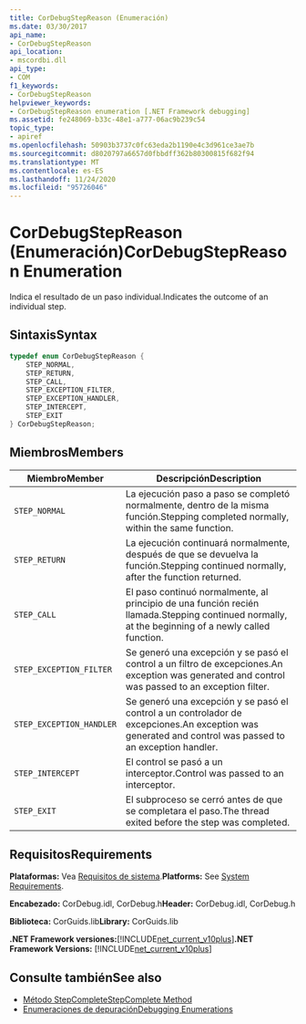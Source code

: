```yaml
---
title: CorDebugStepReason (Enumeración)
ms.date: 03/30/2017
api_name:
- CorDebugStepReason
api_location:
- mscordbi.dll
api_type:
- COM
f1_keywords:
- CorDebugStepReason
helpviewer_keywords:
- CorDebugStepReason enumeration [.NET Framework debugging]
ms.assetid: fe248069-b33c-48e1-a777-06ac9b239c54
topic_type:
- apiref
ms.openlocfilehash: 50903b3737c0fc63eda2b1190e4c3d961ce3ae7b
ms.sourcegitcommit: d8020797a6657d0fbbdff362b80300815f682f94
ms.translationtype: MT
ms.contentlocale: es-ES
ms.lasthandoff: 11/24/2020
ms.locfileid: "95726046"
---
```

# <a name="cordebugstepreason-enumeration"></a><span data-ttu-id="8ff72-102">CorDebugStepReason (Enumeración)</span><span class="sxs-lookup"><span data-stu-id="8ff72-102">CorDebugStepReason Enumeration</span></span>

<span data-ttu-id="8ff72-103">Indica el resultado de un paso individual.</span><span class="sxs-lookup"><span data-stu-id="8ff72-103">Indicates the outcome of an individual step.</span></span>  
  
## <a name="syntax"></a><span data-ttu-id="8ff72-104">Sintaxis</span><span class="sxs-lookup"><span data-stu-id="8ff72-104">Syntax</span></span>  
  
```cpp  
typedef enum CorDebugStepReason {  
    STEP_NORMAL,  
    STEP_RETURN,  
    STEP_CALL,  
    STEP_EXCEPTION_FILTER,  
    STEP_EXCEPTION_HANDLER,  
    STEP_INTERCEPT,  
    STEP_EXIT  
} CorDebugStepReason;  
```  
  
## <a name="members"></a><span data-ttu-id="8ff72-105">Miembros</span><span class="sxs-lookup"><span data-stu-id="8ff72-105">Members</span></span>  
  
|<span data-ttu-id="8ff72-106">Miembro</span><span class="sxs-lookup"><span data-stu-id="8ff72-106">Member</span></span>|<span data-ttu-id="8ff72-107">Descripción</span><span class="sxs-lookup"><span data-stu-id="8ff72-107">Description</span></span>|  
|------------|-----------------|  
|`STEP_NORMAL`|<span data-ttu-id="8ff72-108">La ejecución paso a paso se completó normalmente, dentro de la misma función.</span><span class="sxs-lookup"><span data-stu-id="8ff72-108">Stepping completed normally, within the same function.</span></span>|  
|`STEP_RETURN`|<span data-ttu-id="8ff72-109">La ejecución continuará normalmente, después de que se devuelva la función.</span><span class="sxs-lookup"><span data-stu-id="8ff72-109">Stepping continued normally, after the function returned.</span></span>|  
|`STEP_CALL`|<span data-ttu-id="8ff72-110">El paso continuó normalmente, al principio de una función recién llamada.</span><span class="sxs-lookup"><span data-stu-id="8ff72-110">Stepping continued normally, at the beginning of a newly called function.</span></span>|  
|`STEP_EXCEPTION_FILTER`|<span data-ttu-id="8ff72-111">Se generó una excepción y se pasó el control a un filtro de excepciones.</span><span class="sxs-lookup"><span data-stu-id="8ff72-111">An exception was generated and control was passed to an exception filter.</span></span>|  
|`STEP_EXCEPTION_HANDLER`|<span data-ttu-id="8ff72-112">Se generó una excepción y se pasó el control a un controlador de excepciones.</span><span class="sxs-lookup"><span data-stu-id="8ff72-112">An exception was generated and control was passed to an exception handler.</span></span>|  
|`STEP_INTERCEPT`|<span data-ttu-id="8ff72-113">El control se pasó a un interceptor.</span><span class="sxs-lookup"><span data-stu-id="8ff72-113">Control was passed to an interceptor.</span></span>|  
|`STEP_EXIT`|<span data-ttu-id="8ff72-114">El subproceso se cerró antes de que se completara el paso.</span><span class="sxs-lookup"><span data-stu-id="8ff72-114">The thread exited before the step was completed.</span></span>|  
  
## <a name="requirements"></a><span data-ttu-id="8ff72-115">Requisitos</span><span class="sxs-lookup"><span data-stu-id="8ff72-115">Requirements</span></span>  

 <span data-ttu-id="8ff72-116">**Plataformas:** Vea [Requisitos de sistema](../../get-started/system-requirements.md).</span><span class="sxs-lookup"><span data-stu-id="8ff72-116">**Platforms:** See [System Requirements](../../get-started/system-requirements.md).</span></span>  
  
 <span data-ttu-id="8ff72-117">**Encabezado:** CorDebug.idl, CorDebug.h</span><span class="sxs-lookup"><span data-stu-id="8ff72-117">**Header:** CorDebug.idl, CorDebug.h</span></span>  
  
 <span data-ttu-id="8ff72-118">**Biblioteca:** CorGuids.lib</span><span class="sxs-lookup"><span data-stu-id="8ff72-118">**Library:** CorGuids.lib</span></span>  
  
 <span data-ttu-id="8ff72-119">**.NET Framework versiones:**[!INCLUDE[net_current_v10plus](../../../../includes/net-current-v10plus-md.md)]</span><span class="sxs-lookup"><span data-stu-id="8ff72-119">**.NET Framework Versions:** [!INCLUDE[net_current_v10plus](../../../../includes/net-current-v10plus-md.md)]</span></span>  
  
## <a name="see-also"></a><span data-ttu-id="8ff72-120">Consulte también</span><span class="sxs-lookup"><span data-stu-id="8ff72-120">See also</span></span>

- [<span data-ttu-id="8ff72-121">Método StepComplete</span><span class="sxs-lookup"><span data-stu-id="8ff72-121">StepComplete Method</span></span>](icordebugmanagedcallback-stepcomplete-method.md)
- [<span data-ttu-id="8ff72-122">Enumeraciones de depuración</span><span class="sxs-lookup"><span data-stu-id="8ff72-122">Debugging Enumerations</span></span>](debugging-enumerations.md)
